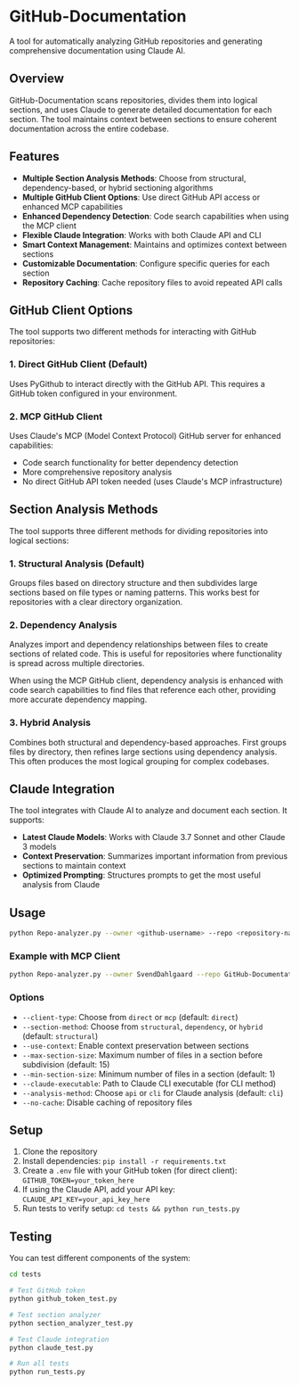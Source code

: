 # GitHub-Documentation

A tool for automatically analyzing GitHub repositories and generating comprehensive documentation using Claude AI.

## Overview

GitHub-Documentation scans repositories, divides them into logical sections, and uses Claude to generate detailed documentation for each section. The tool maintains context between sections to ensure coherent documentation across the entire codebase.

## Features

- **Multiple Section Analysis Methods**: Choose from structural, dependency-based, or hybrid sectioning algorithms
- **Multiple GitHub Client Options**: Use direct GitHub API access or enhanced MCP capabilities
- **Enhanced Dependency Detection**: Code search capabilities when using the MCP client
- **Flexible Claude Integration**: Works with both Claude API and CLI
- **Smart Context Management**: Maintains and optimizes context between sections
- **Customizable Documentation**: Configure specific queries for each section
- **Repository Caching**: Cache repository files to avoid repeated API calls

## GitHub Client Options

The tool supports two different methods for interacting with GitHub repositories:

### 1. Direct GitHub Client (Default)

Uses PyGithub to interact directly with the GitHub API. This requires a GitHub token configured in your environment.

### 2. MCP GitHub Client

Uses Claude's MCP (Model Context Protocol) GitHub server for enhanced capabilities:
- Code search functionality for better dependency detection
- More comprehensive repository analysis
- No direct GitHub API token needed (uses Claude's MCP infrastructure)

## Section Analysis Methods

The tool supports three different methods for dividing repositories into logical sections:

### 1. Structural Analysis (Default)

Groups files based on directory structure and then subdivides large sections based on file types or naming patterns. This works best for repositories with a clear directory organization.

### 2. Dependency Analysis

Analyzes import and dependency relationships between files to create sections of related code. This is useful for repositories where functionality is spread across multiple directories.

When using the MCP GitHub client, dependency analysis is enhanced with code search capabilities to find files that reference each other, providing more accurate dependency mapping.

### 3. Hybrid Analysis

Combines both structural and dependency-based approaches. First groups files by directory, then refines large sections using dependency analysis. This often produces the most logical grouping for complex codebases.

## Claude Integration

The tool integrates with Claude AI to analyze and document each section. It supports:

- **Latest Claude Models**: Works with Claude 3.7 Sonnet and other Claude 3 models
- **Context Preservation**: Summarizes important information from previous sections to maintain context
- **Optimized Prompting**: Structures prompts to get the most useful analysis from Claude

## Usage

```bash
python Repo-analyzer.py --owner <github-username> --repo <repository-name> [options]
```

### Example with MCP Client

```bash
python Repo-analyzer.py --owner SvendDahlgaard --repo GitHub-Documentation --client-type mcp --section-method dependency --query "Explain what this section does and how it relates to the rest of the codebase." --use-context
```

### Options

- `--client-type`: Choose from `direct` or `mcp` (default: `direct`)
- `--section-method`: Choose from `structural`, `dependency`, or `hybrid` (default: `structural`)
- `--use-context`: Enable context preservation between sections
- `--max-section-size`: Maximum number of files in a section before subdivision (default: 15)
- `--min-section-size`: Minimum number of files in a section (default: 1)
- `--claude-executable`: Path to Claude CLI executable (for CLI method)
- `--analysis-method`: Choose `api` or `cli` for Claude analysis (default: `cli`)
- `--no-cache`: Disable caching of repository files

## Setup

1. Clone the repository
2. Install dependencies: `pip install -r requirements.txt`
3. Create a `.env` file with your GitHub token (for direct client): `GITHUB_TOKEN=your_token_here`
4. If using the Claude API, add your API key: `CLAUDE_API_KEY=your_api_key_here`
5. Run tests to verify setup: `cd tests && python run_tests.py`

## Testing

You can test different components of the system:

```bash
cd tests

# Test GitHub token
python github_token_test.py

# Test section analyzer
python section_analyzer_test.py

# Test Claude integration
python claude_test.py

# Run all tests
python run_tests.py
```